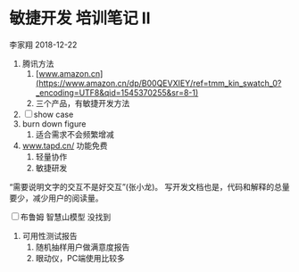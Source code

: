 敏捷开发 培训笔记 II
================
李家翔
2018-12-22

1.  腾讯方法
    1.  [www.amazon.cn](https://www.amazon.cn/dp/B00QEVXIEY/ref=tmm_kin_swatch_0?_encoding=UTF8&qid=1545370255&sr=8-1)
    2.  三个产品，有敏捷开发方法
2.  <input type="checkbox" id="checkbox1" class="styled">show case
3.  burn down figure
    1.  适合需求不会频繁增减
4.  www.tapd.cn/ 功能免费
    1.  轻量协作
    2.  敏捷研发

“需要说明文字的交互不是好交互”(张小龙)。 写开发文档也是，代码和解释的总量要少，减少用户的阅读量。

<input type="checkbox" id="checkbox1" class="styled">布鲁姆 智慧山模型 没找到

1.  可用性测试报告
    1.  随机抽样用户做满意度报告
    2.  眼动仪，PC端使用比较多
